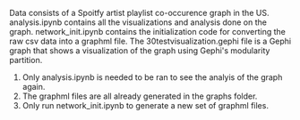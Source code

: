Data consists of a Spoitfy artist playlist co-occurence graph in the US. analysis.ipynb contains all the visualizations and analysis done on the graph. network_init.ipynb contains the initialization code for converting the raw csv data into a graphml file. The 30testvisualization.gephi file is a Gephi graph that shows a visualization of the graph using Gephi's modularity partition. 
1. Only analysis.ipynb is needed to be ran to see the analyis of the graph again.
2. The graphml files are all already generated in the graphs folder.
3. Only run network_init.ipynb to generate a new set of graphml files. 
